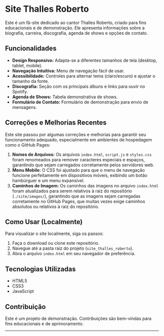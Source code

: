 # Site Thalles Roberto 

Este é um fã-site dedicado ao cantor Thalles Roberto, criado para fins educacionais e de demonstração. Ele apresenta informações sobre a biografia, carreira, discografia, agenda de shows e opções de contato.

## Funcionalidades

- **Design Responsivo:** Adapta-se a diferentes tamanhos de tela (desktop, tablet, mobile).
- **Navegação Intuitiva:** Menu de navegação fácil de usar.
- **Acessibilidade:** Controles para alternar tema (claro/escuro) e ajustar o tamanho da fonte.
- **Discografia:** Seção com os principais álbuns e links para ouvir no Spotify.
- **Agenda de Shows:** Tabela demonstrativa de shows.
- **Formulário de Contato:** Formulário de demonstração para envio de mensagens.

## Correções e Melhorias Recentes

Este site passou por algumas correções e melhorias para garantir seu funcionamento adequado, especialmente em ambientes de hospedagem como o GitHub Pages:

1.  **Nomes de Arquivos:** Os arquivos `index.html`, `script.js` e `styles.css` foram renomeados para remover caracteres especiais e espaços, garantindo que sejam carregados corretamente pelos servidores web.
2.  **Menu Mobile:** O CSS foi ajustado para que o menu de navegação funcione perfeitamente em dispositivos móveis, exibindo um botão hambúrguer e um menu expansível.
3.  **Caminhos de Imagem:** Os caminhos das imagens no arquivo `index.html` foram atualizados para serem relativos à raiz do repositório (`./site/images/`), garantindo que as imagens sejam carregadas corretamente no GitHub Pages, que muitas vezes exige caminhos absolutos ou relativos à raiz do repositório.

## Como Usar (Localmente)

Para visualizar o site localmente, siga os passos:

1.  Faça o download ou clone este repositório.
2.  Navegue até a pasta raiz do projeto (`site_thalles_roberto`).
3.  Abra o arquivo `index.html` em seu navegador de preferência.

## Tecnologias Utilizadas

-   HTML5
-   CSS3
-   JavaScript

## Contribuição

Este é um projeto de demonstração. Contribuições são bem-vindas para fins educacionais e de aprimoramento.

---

